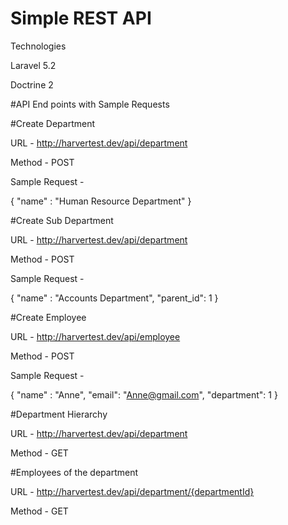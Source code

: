 # Simple REST API

Technologies

Laravel 5.2

Doctrine 2

#API End points with Sample Requests

#Create Department

 URL - http://harvertest.dev/api/department
 
 Method -  POST
 
 Sample Request - 
 
{
"name" : "Human Resource Department"
}

#Create Sub Department

 URL - http://harvertest.dev/api/department
 
 Method -  POST
 
 Sample Request - 
 
{
"name" : "Accounts Department",
"parent_id": 1
}

#Create Employee

  URL - http://harvertest.dev/api/employee
 
  Method -  POST
 
  Sample Request - 
 
{
"name" : "Anne",
"email": "Anne@gmail.com",
"department": 1
}

#Department Hierarchy

  URL - http://harvertest.dev/api/department
 
  Method -  GET
  
#Employees of the department

  URL - http://harvertest.dev/api/department/{departmentId}
 
  Method -  GET
 
